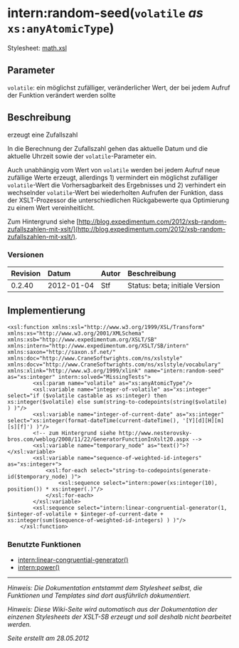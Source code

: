 # intern:random-seed(`volatile` _as_ `xs:anyAtomicType`) #

Stylesheet: [math.xsl](http://code.google.com/p/xslt-sb/source/browse/trunk/xslt-sb/math.xsl)

## Parameter ##
`volatile`: ein möglichst zufälliger, veränderlicher Wert, der bei jedem Aufruf der Funktion verändert werden sollte



## Beschreibung ##
erzeugt eine Zufallszahl

In die Berechnung der Zufallszahl gehen das aktuelle Datum und die aktuelle Uhrzeit sowie der `volatile`-Parameter ein.

Auch unabhängig vom Wert von `volatile` werden bei jedem Aufruf neue zufällige Werte erzeugt, allerdings 1) vermindert ein möglichst zufälliger `volatile`-Wert die Vorhersagbarkeit des Ergebnisses und 2) verhindert ein wechselnder `volatile`-Wert bei wiederholten Aufrufen der Funktion, dass der XSLT-Prozessor die unterschiedlichen Rückgabewerte qua Optimierung zu einem Wert vereinheitlicht.

Zum Hintergrund siehe [http://blog.expedimentum.com/2012/xsb-random-zufallszahlen-mit-xslt/](http://blog.expedimentum.com/2012/xsb-random-zufallszahlen-mit-xslt/).

### Versionen ###
| Revision | Datum | Autor | Beschreibung |
|:---------|:------|:------|:-------------|
| 0.2.40 | 2012-01-04 | Stf |   Status: beta;   initiale Version   |


## Implementierung ##
```
<xsl:function xmlns:xsl="http://www.w3.org/1999/XSL/Transform" xmlns:xs="http://www.w3.org/2001/XMLSchema" xmlns:xsb="http://www.expedimentum.org/XSLT/SB" xmlns:intern="http://www.expedimentum.org/XSLT/SB/intern" xmlns:saxon="http://saxon.sf.net/" xmlns:doc="http://www.CraneSoftwrights.com/ns/xslstyle" xmlns:docv="http://www.CraneSoftwrights.com/ns/xslstyle/vocabulary" xmlns:xlink="http://www.w3.org/1999/xlink" name="intern:random-seed" as="xs:integer" intern:solved="MissingTests">
		<xsl:param name="volatile" as="xs:anyAtomicType"/>
		<xsl:variable name="integer-of-volatile" as="xs:integer" select="if ($volatile castable as xs:integer) then xs:integer($volatile) else sum(string-to-codepoints(string($volatile) ) )"/>
		<xsl:variable name="integer-of-current-date" as="xs:integer" select="xs:integer(format-dateTime(current-dateTime(), '[Y][d][H][m][s][f]') )"/>
		<!-- zum Hintergrund siehe http://www.nesterovsky-bros.com/weblog/2008/11/22/GeneratorFunctionInXslt20.aspx -->
		<xsl:variable name="temporary_node" as="text()">?</xsl:variable>
		<xsl:variable name="sequence-of-weighted-id-integers" as="xs:integer+">
			<xsl:for-each select="string-to-codepoints(generate-id($temporary_node) )">
				<xsl:sequence select="intern:power(xs:integer(10), position()) * xs:integer(.)"/>
			</xsl:for-each>
		</xsl:variable>
		<xsl:sequence select="intern:linear-congruential-generator(1, $integer-of-volatile + $integer-of-current-date + xs:integer(sum($sequence-of-weighted-id-integers) ) )"/>
	</xsl:function>
```

### Benutzte Funktionen ###
  * [intern:linear-congruential-generator()](intern_linear_congruential_generator.md)
  * [intern:power()](intern_power.md)


---


_Hinweis: Die Dokumentation entstammt dem Stylesheet selbst, die Funktionen und Templates sind dort ausführlich dokumentiert._

_Hinweis: Diese Wiki-Seite wird automatisch aus der Dokumentation der einzenen Stylesheets der XSLT-SB erzeugt und soll deshalb nicht bearbeitet werden._

_Seite erstellt am 28.05.2012_

